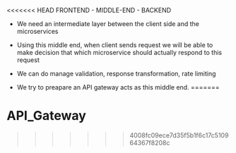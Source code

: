 <<<<<<< HEAD
FRONTEND - MIDDLE-END - BACKEND

- We need an intermediate layer between the client side and the microservices
- Using this middle end, when client sends request we will be able to make decision that which microservice should actually respond to this request

- We can do manage validation, response transformation, rate limiting
- We try to preapare an API gateway acts as this middle end.
=======
# API_Gateway
>>>>>>> 4008fc09ece7d35f5b1f6c17c510964367f8208c
